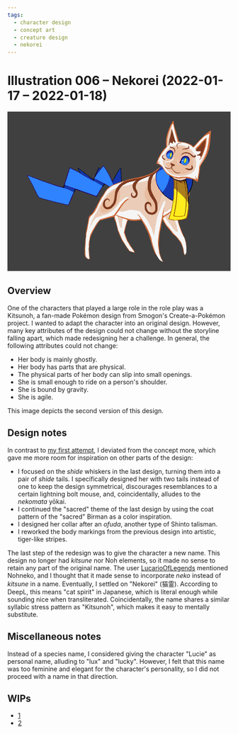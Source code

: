 ```yaml
---
tags:
  - character design
  - concept art
  - creature design
  - nekorei
---
```


# Illustration 006 – Nekorei (2022-01-17 – 2022-01-18)

<img src="assets/2022-01-17_image-024.png">

## Overview

One of the characters that played a large role in the role play was a Kitsunoh, a fan-made Pokémon design from Smogon's Create-a-Pokémon project. I wanted to adapt the character into an original design. However, many key attributes of the design could not change without the storyline falling apart, which made redesigning her a challenge. In general, the following attributes could not change:

- Her body is mainly ghostly.
- Her body has parts that are physical.
- The physical parts of her body can slip into small openings.
- She is small enough to ride on a person's shoulder.
- She is bound by gravity.
- She is agile.

This image depicts the second version of this design.

## Design notes

In contrast to [my first attempt](https://vicerre.tumblr.com/post/672868421809127424/), I deviated from the concept more, which gave me more room for inspiration on other parts of the design:

- I focused on the _shide_ whiskers in the last design, turning them into a pair of _shide_ tails. I specifically designed her with two tails instead of one to keep the design symmetrical, discourages resemblances to a certain lightning bolt mouse, and, coincidentally, alludes to the _nekomata_ yōkai.
- I continued the "sacred" theme of the last design by using the coat pattern of the "sacred" Birman as a color inspiration.
- I designed her collar after an _ofuda_, another type of Shinto talisman.
- I reworked the body markings from the previous design into artistic, tiger-like stripes.

The last step of the redesign was to give the character a new name. This design no longer had _kitsune_ nor Noh elements, so it made no sense to retain any part of the original name. The user [LucarioOfLegends](https://www.smogon.com/forums/members/339349/) mentioned Nohneko, and I thought that it made sense to incorporate _neko_ instead of _kitsune_ in a name. Eventually, I settled on "Nekorei" (猫霊). According to DeepL, this means "cat spirit" in Japanese, which is literal enough while sounding nice when transliterated. Coincidentally, the name shares a similar syllabic stress pattern as "Kitsunoh", which makes it easy to mentally substitute.

## Miscellaneous notes

Instead of a species name, I considered giving the character "Lucie" as personal name, alluding to "lux" and "lucky". However, I felt that this name was too feminine and elegant for the character's personality, so I did not proceed with a name in that direction.

## WIPs

- [1](https://64.media.tumblr.com/a7a174656d7106e1f01b566e28af563c/ced7010b213c1ef2-8e/s500x750/7f82d2c83c4b578bb10ed371eb707e2e57c593b6.png)
- [2](https://cdn.discordapp.com/attachments/727558323741655041/932849942916128768/unknown.png)
